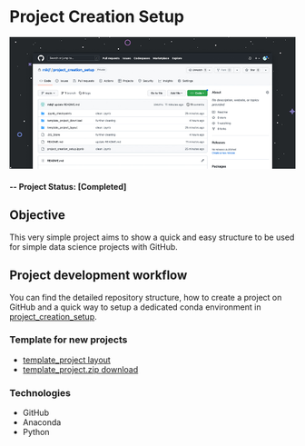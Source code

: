 # Project Creation Setup

![alternative text](template_project_layout/reports/img/readme_image.jpg)

#### -- Project Status: [Completed]

## Objective
This very simple project aims to show a quick and easy structure to be used for simple data science projects with GitHub.

## Project development workflow
You can find the detailed repository structure, how to create a project on GitHub and a quick way to setup a dedicated conda environment in [project_creation_setup](project_creation_setup.ipynb).

### Template for new projects
* [template_project layout](template_project_layout/)
* [template_project.zip download](template_project_download/template_project.zip)

### Technologies
* GitHub
* Anaconda
* Python
